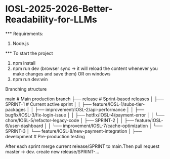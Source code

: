 # IOSL-2025-2026-Better-Readability-for-LLMs

\*\*\* Requirements:

1. Node.js

\*\*\* To start the project

1. npm install
2. npm run dev (browser sync -> it will reload the content whenever you make changes and save them)
OR on windows 
2. npm run dev:win

Branching structure

main # Main production branch
├── release # Sprint-based releases
│ ├── SPRINT-1 # Current active sprint
│ │ ├── feature/IOSL-1/subs-tier-packages
│ │ ├── improvement/IOSL-2/api-performance
│ │ ├── bugfix/IOSL-3/fix-login-issue
│ │ ├── hotfix/IOSL-4/payment-error
│ │ └── chore/IOSL-5/refactor-legacy-code
│ ├── SPRINT-2
│ │ ├── feature/IOSL-6/user-dashboard
│ │ └── improvement/IOSL-7/cache-optimization
│ └── SPRINT-3
│ └── feature/IOSL-8/new-payment-integration
│
├── development # Pre-production testing

After each sprint merge current release/SPRINT to main.Then pull request master -> dev. create new release/SPRINT-...
